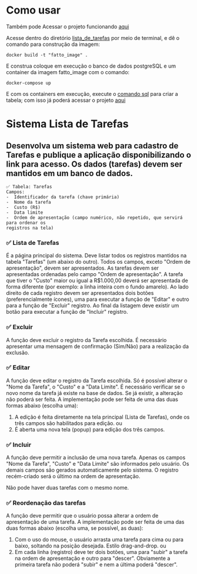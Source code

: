 # Como usar
Também pode Acessar o projeto funcionando [aqui](https://fatto-988d.onrender.com)

Acesse dentro do diretório [lista_de_tarefas](./lista_de_tarefas) por meio de terminal, e dê o comando para construção da imagem:

```shell
docker build -t "fatto_image" .
```

E construa coloque em execução o banco de dados postgreSQL e um container da imagem fatto_image com o comando:
```shell
docker-compose up
```

E com os containers em execução, execute o [comando sql](query.sql) para criar a tabela; com isso já poderá acessar o projeto [aqui](http://localhost:8080/)

# Sistema Lista de Tarefas
## Desenvolva um sistema web para cadastro de Tarefas e publique a aplicação disponibilizando o link para acesso. Os dados (tarefas) devem ser mantidos em um banco de dados.

```
✅ Tabela: Tarefas
Campos:
-  Identificador da tarefa (chave primária)
-  Nome da tarefa
-  Custo (R$)
-  Data limite
-  Ordem de apresentação (campo numérico, não repetido, que servirá para ordenar os
registros na tela)
```
### ✅ Lista de Tarefas
É a página principal do sistema.
Deve listar todos os registros mantidos na tabela &quot;Tarefas&quot; (um abaixo do outro).
Todos os campos, exceto &quot;Ordem de apresentação&quot;, devem ser apresentados.
As tarefas devem ser apresentadas ordenadas pelo campo &quot;Ordem de apresentação&quot;.
A tarefa que tiver o &quot;Custo&quot; maior ou igual a R$1.000,00 deverá ser apresentada de forma
diferente (por exemplo: a linha inteira com o fundo amarelo).
Ao lado direito de cada registro devem ser apresentados dois botões (preferencialmente
ícones), uma para executar a função de &quot;Editar&quot; e outro para a função de &quot;Excluir&quot; registro.
Ao final da listagem deve existir um botão para executar a função de &quot;Incluir&quot; registro.

### ✅ Excluir
A função deve excluir o registro da Tarefa escolhida.
É necessário apresentar uma mensagem de confirmação (Sim/Não) para a realização da
exclusão.

### ✅ Editar
A função deve editar o registro da Tarefa escolhida.
Só é possível alterar o &quot;Nome da Tarefa&quot;, o &quot;Custo&quot; e a &quot;Data Limite&quot;.
É necessário verificar se o novo nome da tarefa já existe na base de dados. Se já existir, a
alteração não poderá ser feita.
A implementação pode ser feita de uma das duas formas abaixo (escolha uma):
1) A edição é feita diretamente na tela principal (Lista de Tarefas), onde os três campos
são habilitados para edição.
ou
2) É aberta uma nova tela (popup) para edição dos três campos.

### ✅ Incluir
A função deve permitir a inclusão de uma nova tarefa.
Apenas os campos &quot;Nome da Tarefa&quot;, &quot;Custo&quot; e &quot;Data Limite&quot; são informados pelo usuário.
Os demais campos são gerados automaticamente pelo sistema.
O registro recém-criado será o último na ordem de apresentação.

Não pode haver duas tarefas com o mesmo nome.


### ✅ Reordenação das tarefas
A função deve permitir que o usuário possa alterar a ordem de apresentação de uma tarefa.
A implementação pode ser feita de uma das duas formas abaixo (escolha uma, se possível, as
duas):
1) Com o uso do mouse, o usuário arrasta uma tarefa para cima ou para baixo, soltando
na posição desejada. Estilo drag-and-drop.
ou
2) Em cada linha (registro) deve ter dois botões, uma para &quot;subir&quot; a tarefa na ordem de
apresentação e outro para &quot;descer&quot;. Obviamente a primeira tarefa não poderá &quot;subir&quot;
e nem a última poderá &quot;descer&quot;.